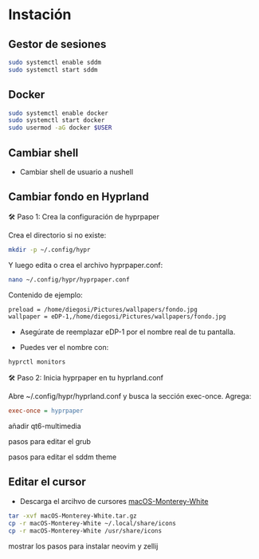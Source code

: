 # Instación

## Gestor de sesiones

```sh
sudo systemctl enable sddm
sudo systemctl start sddm
```

## Docker

```sh
sudo systemctl enable docker
sudo systemctl start docker
sudo usermod -aG docker $USER
```

## Cambiar shell

- Cambiar shell de usuario a nushell

## Cambiar fondo en Hyprland

🛠️ Paso 1: Crea la configuración de hyprpaper

Crea el directorio si no existe:

```sh
mkdir -p ~/.config/hypr
```

Y luego edita o crea el archivo hyprpaper.conf:

```sh
nano ~/.config/hypr/hyprpaper.conf
```

Contenido de ejemplo:

```sh
preload = /home/diegosi/Pictures/wallpapers/fondo.jpg
wallpaper = eDP-1,/home/diegosi/Pictures/wallpapers/fondo.jpg
```

- Asegúrate de reemplazar eDP-1 por el nombre real de tu pantalla.

- Puedes ver el nombre con:

```sh
hyprctl monitors
```

🛠️ Paso 2: Inicia hyprpaper en tu hyprland.conf

Abre ~/.config/hypr/hyprland.conf y busca la sección exec-once. Agrega:

```ini
exec-once = hyprpaper
```

añadir qt6-multimedia

pasos para editar el grub

pasos para editar el sddm theme

## Editar el cursor

- Descarga el arcihvo de cursores [macOS-Monterey-White](https://www.pling.com/p/1648129)

```sh
tar -xvf macOS-Monterey-White.tar.gz
cp -r macOS-Monterey-White ~/.local/share/icons
cp -r macOS-Monterey-White /usr/share/icons
```

mostrar los pasos para instalar neovim y zellij
